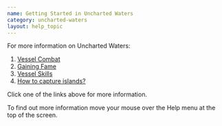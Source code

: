 ```yaml
---
name: Getting Started in Uncharted Waters
category: uncharted-waters
layout: help_topic
---
```

For more information on Uncharted Waters:

1.  [Vessel Combat](fhhelp.asp?CharsAt=514) 
2.  [Gaining Fame](fhhelp.asp?CharsAt=506)
3.  [Vessel Skills](fhhelp.asp?CharsAt=525)
4.  [How to capture islands?](fhhelp.asp?CharsAt=516)

Click one of the links above for more information.

To find out more information move your mouse over the Help menu at the top of the screen.